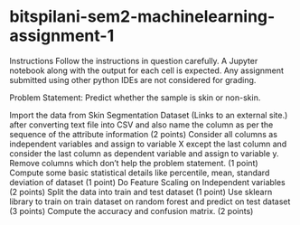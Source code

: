 # bitspilani-sem2-machinelearning-assignment-1


Instructions
Follow the instructions in question carefully.
A Jupyter notebook along with the output for each cell is expected.
Any assignment submitted using other python IDEs are not considered for grading.


Problem Statement: Predict whether the sample is skin or non-skin.



Import the data from Skin Segmentation Dataset (Links to an external site.) after converting text file into CSV and also name the column as per the sequence of the attribute information (2 points)
Consider all columns as independent variables and assign to variable X except the last column and consider the last column as dependent variable and assign to variable y. Remove columns which don’t help the problem statement. (1 point)
Compute some basic statistical details like percentile, mean, standard deviation of dataset (1 point)
Do Feature Scaling on Independent variables (2 points)
Split the data into train and test dataset (1 point)
Use sklearn library to train on train dataset on random forest and predict on test dataset  (3 points)
Compute the accuracy and confusion matrix. (2 points)
